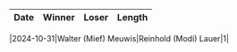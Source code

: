 |Date|Winner|Loser|Length|
|:--:|:----:|:---:|:----:|

|2024-10-31|Walter (Mief) Meuwis|Reinhold (Modi) Lauer|1|

